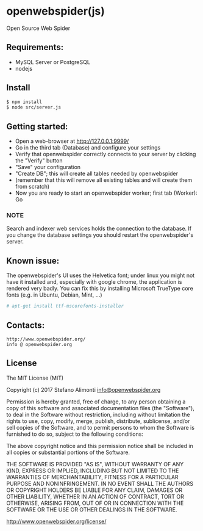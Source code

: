 # openwebspider(js)
Open Source Web Spider


## Requirements:
* MySQL Server or PostgreSQL
* nodejs


## Install

```sh
$ npm install
$ node src/server.js
```


## Getting started:
* Open a web-browser at http://127.0.0.1:9999/
* Go in the third tab (Database) and configure your settings
* Verify that openwebspider correctly connects to your server by clicking the "Verify" button
* "Save" your configuration
* "Create DB"; this will create all tables needed by openwebspider
* (remember that this will remove all existing tables and will create them from scratch)
* Now you are ready to start an openwebspider worker; first tab (Worker): Go

### NOTE
Search and indexer web services holds the connection to the database.
If you change the database settings you should restart the openwebspider's server.


## Known issue:
The openwebspider's UI uses the Helvetica font; under linux you might not have it installed and,
especially with google chrome, the application is rendered very badly.
You can fix this by installing Microsoft TrueType core fonts
(e.g. in Ubuntu, Debian, Mint, ...)
```sh
# apt-get install ttf-mscorefonts-installer
```


## Contacts:
	http://www.openwebspider.org/
    info @ openwebspider.org


## License

The MIT License (MIT)

Copyright (c) 2017 Stefano Alimonti <info@openwebspider.org>

Permission is hereby granted, free of charge, to any person obtaining a copy
of this software and associated documentation files (the "Software"), to deal
in the Software without restriction, including without limitation the rights
to use, copy, modify, merge, publish, distribute, sublicense, and/or sell
copies of the Software, and to permit persons to whom the Software is
furnished to do so, subject to the following conditions:

The above copyright notice and this permission notice shall be included in
all copies or substantial portions of the Software.

THE SOFTWARE IS PROVIDED "AS IS", WITHOUT WARRANTY OF ANY KIND, EXPRESS OR
IMPLIED, INCLUDING BUT NOT LIMITED TO THE WARRANTIES OF MERCHANTABILITY,
FITNESS FOR A PARTICULAR PURPOSE AND NONINFRINGEMENT. IN NO EVENT SHALL THE
AUTHORS OR COPYRIGHT HOLDERS BE LIABLE FOR ANY CLAIM, DAMAGES OR OTHER
LIABILITY, WHETHER IN AN ACTION OF CONTRACT, TORT OR OTHERWISE, ARISING FROM,
OUT OF OR IN CONNECTION WITH THE SOFTWARE OR THE USE OR OTHER DEALINGS IN
THE SOFTWARE.

http://www.openwebspider.org/license/

